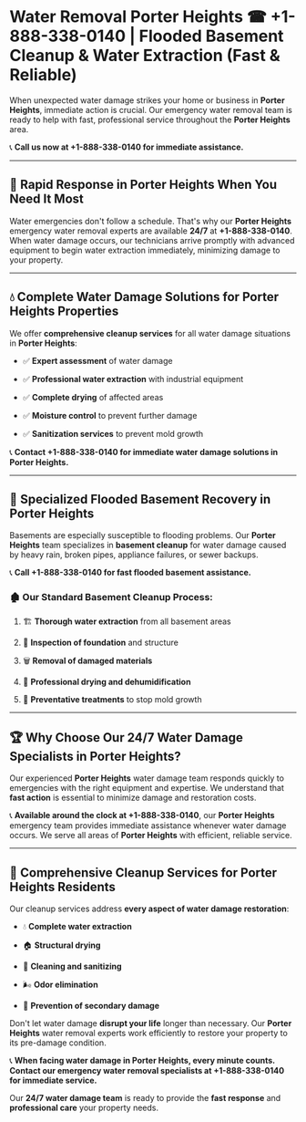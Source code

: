 # Water Removal Porter Heights ☎ +1-888-338-0140 | Flooded Basement Cleanup & Water Extraction (Fast & Reliable)

When unexpected water damage strikes your home or business in **Porter Heights**, immediate action is crucial. Our emergency water removal team is ready to help with fast, professional service throughout the **Porter Heights** area. 

📞 **Call us now at +1-888-338-0140 for immediate assistance.**
---
## 🚀 Rapid Response in Porter Heights When You Need It Most
Water emergencies don't follow a schedule. That's why our **Porter Heights** emergency water removal experts are available **24/7** at **+1-888-338-0140**. When water damage occurs, our technicians arrive promptly with advanced equipment to begin water extraction immediately, minimizing damage to your property.
---
## 💧 Complete Water Damage Solutions for Porter Heights Properties
We offer **comprehensive cleanup services** for all water damage situations in **Porter Heights**:
- ✅ **Expert assessment** of water damage  
- ✅ **Professional water extraction** with industrial equipment  
- ✅ **Complete drying** of affected areas  
- ✅ **Moisture control** to prevent further damage  
- ✅ **Sanitization services** to prevent mold growth  
📞 **Contact +1-888-338-0140 for immediate water damage solutions in Porter Heights.**
---
## 🌊 Specialized Flooded Basement Recovery in Porter Heights
Basements are especially susceptible to flooding problems. Our **Porter Heights** team specializes in **basement cleanup** for water damage caused by heavy rain, broken pipes, appliance failures, or sewer backups. 
📞 **Call +1-888-338-0140 for fast flooded basement assistance.**
### 🏚️ Our Standard Basement Cleanup Process:
1. 🏗️ **Thorough water extraction** from all basement areas  
2. 🔎 **Inspection of foundation** and structure  
3. 🗑️ **Removal of damaged materials**  
4. 💨 **Professional drying and dehumidification**  
5. 🚫 **Preventative treatments** to stop mold growth  
---
## 🏆 Why Choose Our 24/7 Water Damage Specialists in Porter Heights?
Our experienced **Porter Heights** water damage team responds quickly to emergencies with the right equipment and expertise. We understand that **fast action** is essential to minimize damage and restoration costs.
📞 **Available around the clock at +1-888-338-0140**, our **Porter Heights** emergency team provides immediate assistance whenever water damage occurs. We serve all areas of **Porter Heights** with efficient, reliable service.
---
## 🧹 Comprehensive Cleanup Services for Porter Heights Residents
Our cleanup services address **every aspect of water damage restoration**:
- 💧 **Complete water extraction**  
- 🏠 **Structural drying**  
- 🧼 **Cleaning and sanitizing**  
- 🌬️ **Odor elimination**  
- 🚫 **Prevention of secondary damage**  
Don't let water damage **disrupt your life** longer than necessary. Our **Porter Heights** water removal experts work efficiently to restore your property to its pre-damage condition.
📞 **When facing water damage in Porter Heights, every minute counts. Contact our emergency water removal specialists at +1-888-338-0140 for immediate service.**
Our **24/7 water damage team** is ready to provide the **fast response** and **professional care** your property needs.
